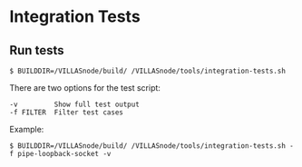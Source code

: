 # Integration Tests

<!--
SPDX-FileCopyrightText: 2014-2023 Institute for Automation of Complex Power Systems, RWTH Aachen University
SPDX-License-Identifier: Apache-2.0
-->

## Run tests

```
$ BUILDDIR=/VILLASnode/build/ /VILLASnode/tools/integration-tests.sh
```

There are two options for the test script:

```
-v         Show full test output
-f FILTER  Filter test cases
```

Example:

```
$ BUILDDIR=/VILLASnode/build/ /VILLASnode/tools/integration-tests.sh -f pipe-loopback-socket -v
```

